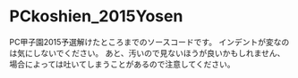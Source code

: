 # PCkoshien_2015Yosen
PC甲子園2015予選解けたところまでのソースコードです。
インデントが変なのは気にしないでください。
あと、汚いので見ないほうが良いかもしれません、
場合によっては吐いてしまうことがあるので注意してください。
